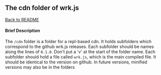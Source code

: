 ## The cdn folder of wrk.js

[Back to README](/README.md)  

#### Brief Description
The ```/cdn``` folder is a folder for a repl-based cdn. It holds subfolders which correspond to the github wrk.js releases. Each subfolder should be names along the lines of ```0.1.0```. Don't put a 'v' at the start of the folder name. Each subfolder should hold a file called ```wrk.js```, which is the main compiled file. It should be identical to the version on github. In future versions, minified versions may also be in the folders